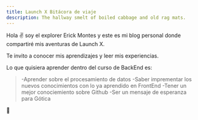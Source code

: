 ```yaml
---
title: Launch X Bitácora de viaje
description: The hallway smelt of boiled cabbage and old rag mats.
---
```


Hola ✌️  soy el explorer Erick Montes y este es mi blog personal donde compartiré mis aventuras de Launch X.

Te invito a conocer mis aprendizajes y leer mis experiencias.

Lo que quisiera aprender dentro del curso de BackEnd es:

  >-Aprender sobre el procesamiento de datos
  >-Saber imprementar los nuevos conocimientos con lo ya aprendido en FrontEnd
  >-Tener un mejor conociemiento sobre Github
  >-Ser un mensaje de esperanza para Gótica
  

🚀

